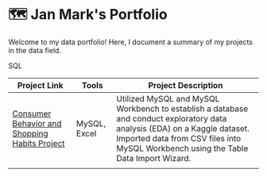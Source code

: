 # 🗺 Jan Mark's Portfolio

Welcome to my data portfolio! Here, I document a summary of my projects in the data field.

SQL

| Project Link                                | Tools           | Project Description                                                                |
|---------------------------------------------|-----------------|------------------------------------------------------------------------------------|
| [Consumer Behavior and Shopping Habits Project](https://github.com/jeyem10ta/Consumer-Behavior-and-Shopping-Habits) | MySQL, Excel    | Utilized MySQL and MySQL Workbench to establish a database and conduct exploratory data analysis (EDA) on a Kaggle dataset. Imported data from CSV files into MySQL Workbench using the Table Data Import Wizard. |
      |




